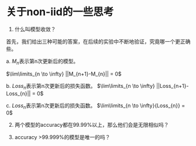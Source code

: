 # 关于non-iid的一些思考

1. 什么叫模型收敛？

首先，我们给出三种可能的答案，在后续的实验中不断地验证，究竟哪一个更正确些。

  a. $M_{n}$表示第n次更新后的模型。

$\lim\limits_{n \to \infty} ||M_{n+1}-M_{n}|| = 0$

  b. $Loss_{n}$表示第n次更新后的损失函数。
$\lim\limits_{n \to \infty} ||Loss_{n+1}-Loss_{n}|| = 0$  

  c. $Loss_{n}$表示第n次更新后的损失函数。
$\lim\limits_{n \to \infty}{Loss_{n}} = 0$  


2. 两个模型的accuracy都在99.99%以上，那么他们会是无限相似吗？


3. accuracy >99.999%的模型是唯一的吗？
